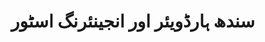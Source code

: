 ---
title: "سندھ ہارڈویئر اور انجینئرنگ اسٹور"
url: /khrchy/sndh-hrddwyy-r-wr-njyny-rng-sttwr/
shop: hardware
---